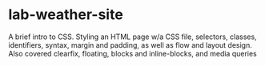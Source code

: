 # lab-weather-site
A brief intro to CSS.  Styling an HTML page w/a CSS file, selectors, classes, identifiers, syntax, margin and padding, as well as flow and layout design.  Also covered clearfix, floating, blocks and inline-blocks,  and media queries
